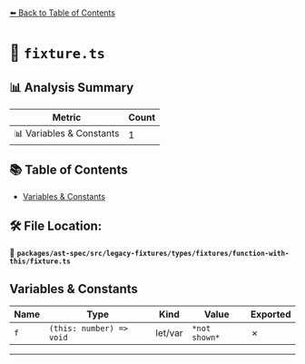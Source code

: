 [⬅️ Back to Table of Contents](../../../../../../../index.md)

# 📄 `fixture.ts`

## 📊 Analysis Summary

| Metric | Count |
|--------|-------|
| 📊 Variables & Constants | 1 |

## 📚 Table of Contents

- [Variables & Constants](#variables-constants)

## 🛠️ File Location:
📂 **`packages/ast-spec/src/legacy-fixtures/types/fixtures/function-with-this/fixture.ts`**

## Variables & Constants

| Name | Type | Kind | Value | Exported |
|------|------|------|-------|----------|
| `f` | `(this: number) => void` | let/var | `*not shown*` | ✗ |


---
